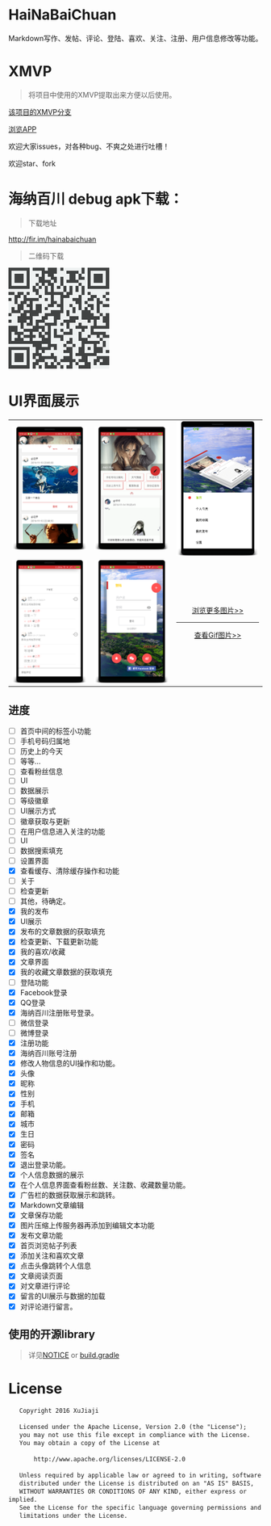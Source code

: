 # HaiNaBaiChuan
Markdown写作、发帖、评论、登陆、喜欢、关注、注册、用户信息修改等功能。
# XMVP

> 将项目中使用的XMVP提取出来方便以后使用。

[该项目的XMVP分支](https://github.com/xujiaji/HaiNaBaiChuan/tree/XMVP)

[浏览APP](https://github.com/xujiaji/HaiNaBaiChuan/releases)

欢迎大家issues，对各种bug、不爽之处进行吐槽！

欢迎star、fork

# 海纳百川 debug apk下载：
> 下载地址

http://fir.im/hainabaichuan
> 二维码下载

![下载](display/下载.png)

# UI界面展示

||||
|:-:|:-:|:-:|
|![首页1](display/home_page_1.png)| ![首页2](display/home_page_2.png)| ![首页3](display/home_page_3.png) |
|![阅读1](display/read_article_page_2.png)|![登陆1](display/login_page_1.png)|[浏览更多图片>>](display/display.md)<hr>[查看Gif图片>>](display/running.gif)|

## 进度
- [ ] 首页中间的标签小功能
 - [ ] 手机号码归属地
 - [ ] 历史上的今天
 - [ ] 等等...
- [ ] 查看粉丝信息
 - [ ] UI
 - [ ] 数据展示
- [ ] 等级徽章
 - [ ] UI展示方式
 - [ ] 徽章获取与更新
- [ ] 在用户信息进入关注的功能
 - [ ] UI
 - [ ] 数据搜索填充
- [ ] 设置界面
 - [x] 查看缓存、清除缓存操作和功能
 - [ ] 关于 
 - [ ] 检查更新
 - [ ] 其他，待确定。
- [x] 我的发布
 - [x] UI展示
 - [x] 发布的文章数据的获取填充
- [x] 检查更新、下载更新功能 
- [x] 我的喜欢/收藏
 - [x] 文章界面
 - [x] 我的收藏文章数据的获取填充
- [ ] 登陆功能
 - [x] Facebook登录
 - [x] QQ登录
 - [x] 海纳百川注册账号登录。
 - [ ] 微信登录
 - [ ] 微博登录
- [x] 注册功能
 - [x] 海纳百川账号注册
- [x] 修改人物信息的UI操作和功能。
 - [x] 头像
 - [x] 昵称
 - [x] 性别
 - [x] 手机
 - [x] 邮箱
 - [x] 城市
 - [x] 生日
 - [x] 密码
 - [x] 签名
- [x] 退出登录功能。
- [x] 个人信息数据的展示
- [x] 在个人信息界面查看粉丝数、关注数、收藏数量功能。
- [x] 广告栏的数据获取展示和跳转。
- [x] Markdown文章编辑
 - [x] 文章保存功能
 - [x] 图片压缩上传服务器再添加到编辑文本功能
 - [x] 发布文章功能
- [x] 首页浏览帖子列表
 - [x] 添加关注和喜欢文章
 - [x] 点击头像跳转个人信息
- [x] 文章阅读页面
 - [x] 对文章进行评论
 - [x] 留言的UI展示与数据的加载 
 - [x] 对评论进行留言。

## 使用的开源library
> 详见[NOTICE](NOTICE) or [build.gradle](app/build.gradle)

# License
```
   Copyright 2016 XuJiaji

   Licensed under the Apache License, Version 2.0 (the "License");
   you may not use this file except in compliance with the License.
   You may obtain a copy of the License at

       http://www.apache.org/licenses/LICENSE-2.0

   Unless required by applicable law or agreed to in writing, software
   distributed under the License is distributed on an "AS IS" BASIS,
   WITHOUT WARRANTIES OR CONDITIONS OF ANY KIND, either express or implied.
   See the License for the specific language governing permissions and
   limitations under the License.
```
